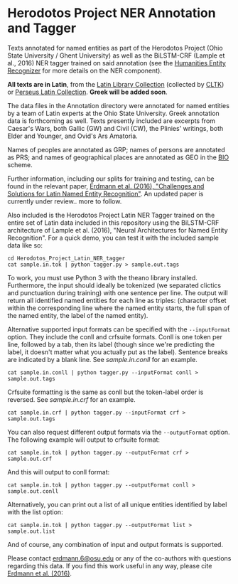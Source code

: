 # Herodotos Project NER Annotation and Tagger

Texts annotated for named entities as part of the Herodotos Project (Ohio State University / Ghent University) as well as the BiLSTM-CRF (Lample et al., 2016) NER tagger trained on said annotation (see the [Humanities Entity Recognizer](https://github.com/alexerdmann/HER) for more details on the NER component).

**All texts are in Latin**, from the [Latin Library Collection](https://www.thelatinlibrary.com) (collected by [CLTK](https://github.com/cltk/latin_text_latin_library)) or [Perseus Latin Collection](http://www.perseus.tufts.edu/hopper/collection?collection=Perseus:collection:Greco-Roman). **Greek will be added soon**.

The data files in the Annotation directory were annotated for named entities by a team of Latin experts at the Ohio State University. Greek annotation data is forthcoming as well. Texts presently included are excerpts from Caesar's Wars, both Gallic (GW) and Civil (CW), the Plinies' writings, both Elder and Younger, and Ovid's Ars Amatoria.

Names of peoples are annotated as GRP; names of persons are annotated as PRS; and names of geographical places are annotated as GEO in the [BIO](https://en.wikipedia.org/wiki/Inside–outside–beginning_(tagging)) scheme.

Further information, including our splits for training and testing, can be found in the relevant paper, [Erdmann et al. (2016), "Challenges and Solutions for Latin Named Entity Recognition"](http://www.aclweb.org/anthology/W16-4012). An updated paper is currently under review.. more to follow.

Also included is the Herodotos Project Latin NER Tagger trained on the entire set of Latin data included in this repository using the BiLSTM-CRF architecture of Lample et al. (2016), "Neural Architectures for Named Entity Recognition". For a quick demo, you can test it with the included sample data like so:

```
cd Herodotos_Project_Latin_NER_tagger
cat sample.in.tok | python tagger.py > sample.out.tags
```

To work, you must use Python 3 with the theano library installed. Furthermore, the input should ideally be tokenized (we separated clictics and punctuation during training) with one sentence per line. The output will return all identified named entities for each line as triples: (character offset within the corresponding line where the named entity starts, the full span of the named entity, the label of the named entity).

Alternative supported input formats can be specified with the ```--inputFormat``` option. They include the conll and crfsuite formats. Conll is one token per line, followed by a tab, then its label (though since we're predicting the label, it doesn't matter what you actually put as the label). Sentence breaks are indicated by a blank line. See *sample.in.conll* for an example.
```
cat sample.in.conll | python tagger.py --inputFormat conll > sample.out.tags
```
Crfsuite formatting is the same as conll but the token-label order is reversed. See *sample.in.crf* for an example.
```
cat sample.in.crf | python tagger.py --inputFormat crf > sample.out.tags
```

You can also request different output formats via the ```--outputFormat``` option. The following example will output to crfsuite format:
```
cat sample.in.tok | python tagger.py --outputFormat crf > sample.out.crf
```
And this will output to conll format:
```
cat sample.in.tok | python tagger.py --outputFormat conll > sample.out.conll
```
Alternatively, you can print out a list of all unique entities identified by label with the list option:
```
cat sample.in.tok | python tagger.py --outputFormat list > sample.out.list
```
And of course, any combination of input and output formats is supported.

Please contact erdmann.6@osu.edu or any of the co-authors with questions regarding this data. If you find this work useful in any way, please cite [Erdmann et al. (2016)](http://www.aclweb.org/anthology/W16-4012).
